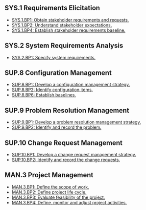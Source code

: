 SYS.1 Requirements Elicitation
------------------------------

* [SYS.1.BP1: Obtain stakeholder requirements and requests.](minimalSPICE_spice_SYS1BP1.html)
* [SYS.1.BP2: Understand stakeholder expectations.](minimalSPICE_spice_SYS1BP2.html)
* [SYS.1.BP4: Establish stakeholder requirements baseline.](minimalSPICE_spice_SYS1BP4.html)

SYS.2 System Requirements Analysis
----------------------------------

* [SYS.2.BP1: Specify system requirements.](minimalSPICE_spice_SYS2BP1.html)

SUP.8 Configuration Management
------------------------------

* [SUP.8.BP1: Develop a configuration management strategy.](minimalSPICE_spice_SUP8BP1.html)
* [SUP.8.BP2: Identify configuration items.](minimalSPICE_spice_SUP8BP2.html)
* [SUP.8.BP6: Establish baselines.](minimalSPICE_spice_SUP8BP6.html)

SUP.9 Problem Resolution Management
-----------------------------------

* [SUP.9.BP1: Develop a problem resolution management strategy.](minimalSPICE_spice_SUP9BP1.html)
* [SUP.9.BP2: Identify and record the problem.](minimalSPICE_spice_SUP9BP2.html)

SUP.10 Change Request Management
--------------------------------

* [SUP.10.BP1: Develop a change request management strategy.](minimalSPICE_spice_SUP10BP1.html)
* [SUP.10.BP2: Identify and record the change requests.](minimalSPICE_spice_SUP10BP2.html)

MAN.3 Project Management
------------------------

* [MAN.3.BP1: Define the scope of work.](minimalSPICE_spice_MAN3BP1.html)
* [MAN.3.BP2: Define project life cycle.](minimalSPICE_spice_MAN3BP2.html)
* [MAN.3.BP3: Evaluate feasibility of the project.](minimalSPICE_spice_MAN3BP3.html)
* [MAN.3.BP4: Define, monitor and adjust project activities.](minimalSPICE_spice_MAN3BP4.html)

